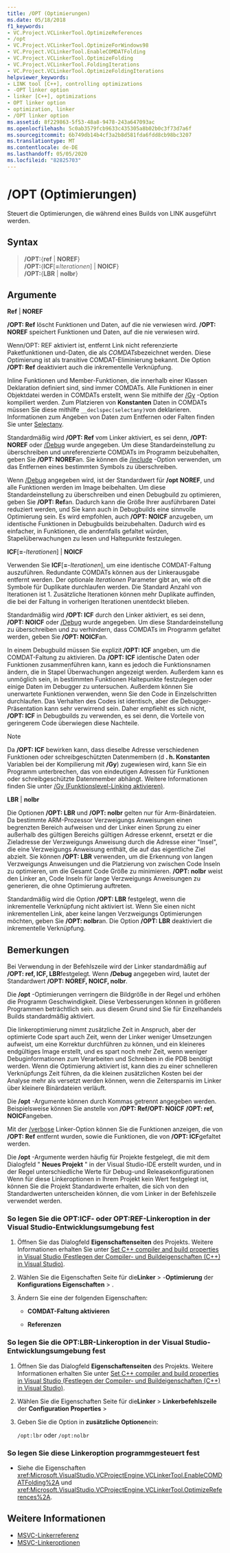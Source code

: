 ```yaml
---
title: /OPT (Optimierungen)
ms.date: 05/18/2018
f1_keywords:
- VC.Project.VCLinkerTool.OptimizeReferences
- /opt
- VC.Project.VCLinkerTool.OptimizeForWindows98
- VC.Project.VCLinkerTool.EnableCOMDATFolding
- VC.Project.VCLinkerTool.OptimizeFolding
- VC.Project.VCLinkerTool.FoldingIterations
- VC.Project.VCLinkerTool.OptimizeFoldingIterations
helpviewer_keywords:
- LINK tool [C++], controlling optimizations
- -OPT linker option
- linker [C++], optimizations
- OPT linker option
- optimization, linker
- /OPT linker option
ms.assetid: 8f229863-5f53-48a8-9478-243a647093ac
ms.openlocfilehash: 5c0ab3579fcb9633c435305a8b02b0c3f73d7a6f
ms.sourcegitcommit: 6b749db14b4cf3a2b8d581fda6fdd8cb98bc3207
ms.translationtype: MT
ms.contentlocale: de-DE
ms.lasthandoff: 05/05/2020
ms.locfileid: "82825703"
---
```

# <a name="opt-optimizations"></a>/OPT (Optimierungen)

Steuert die Optimierungen, die während eines Builds von LINK ausgeführt werden.

## <a name="syntax"></a>Syntax

> **/OPT:**{**ref** | **NOREF**} \
> **/OPT:**{**ICF**[**=**_Iterationen_] | **NOICF**} \
> **/OPT:**{**LBR** | **nolbr**}

## <a name="arguments"></a>Argumente

**Ref** &#124; **NOREF**

**/OPT: Ref** löscht Funktionen und Daten, auf die nie verwiesen wird. **/OPT: NOREF** speichert Funktionen und Daten, auf die nie verwiesen wird.

Wenn/OPT: REF aktiviert ist, entfernt Link nicht referenzierte Paketfunktionen und-Daten, die als *COMDATs*bezeichnet werden. Diese Optimierung ist als transitive COMDAT-Eliminierung bekannt. Die Option **/OPT: Ref** deaktiviert auch die inkrementelle Verknüpfung.

Inline Funktionen und Member-Funktionen, die innerhalb einer Klassen Deklaration definiert sind, sind immer COMDATs. Alle Funktionen in einer Objektdatei werden in COMDATs erstellt, wenn Sie mithilfe der [/Gy](gy-enable-function-level-linking.md) -Option kompiliert werden. Zum Platzieren von **Konstanten** Daten in COMDATs müssen Sie diese mithilfe `__declspec(selectany)`von deklarieren. Informationen zum Angeben von Daten zum Entfernen oder Falten finden Sie unter [Selectany](../../cpp/selectany.md).

Standardmäßig wird **/OPT: Ref** vom Linker aktiviert, es sei denn, **/OPT: NOREF** oder [/Debug](debug-generate-debug-info.md) wurde angegeben. Um diese Standardeinstellung zu überschreiben und unreferenzierte COMDATs im Programm beizubehalten, geben Sie **/OPT: NOREF**an. Sie können die [/include](include-force-symbol-references.md) -Option verwenden, um das Entfernen eines bestimmten Symbols zu überschreiben.

Wenn [/Debug](debug-generate-debug-info.md) angegeben wird, ist der Standardwert für **/opt** **NOREF**, und alle Funktionen werden im Image beibehalten. Um diese Standardeinstellung zu überschreiben und einen Debugbuild zu optimieren, geben Sie **/OPT: Ref**an. Dadurch kann die Größe Ihrer ausführbaren Datei reduziert werden, und Sie kann auch in Debugbuilds eine sinnvolle Optimierung sein. Es wird empfohlen, auch **/OPT: NOICF** anzugeben, um identische Funktionen in Debugbuilds beizubehalten. Dadurch wird es einfacher, in Funktionen, die andernfalls gefaltet würden, Stapelüberwachungen zu lesen und Haltepunkte festzulegen.

**ICF**\[**=**-_Iterationen_] &#124; **NOICF**

Verwenden Sie **ICF**\[**=**-_Iterationen_], um eine identische COMDAT-Faltung auszuführen. Redundante COMDATs können aus der Linkerausgabe entfernt werden. Der optionale *Iterationen* Parameter gibt an, wie oft die Symbole für Duplikate durchlaufen werden. Die Standard Anzahl von Iterationen ist 1. Zusätzliche Iterationen können mehr Duplikate auffinden, die bei der Faltung in vorherigen Iterationen unentdeckt blieben.

Standardmäßig wird **/OPT: ICF** durch den Linker aktiviert, es sei denn, **/OPT: NOICF** oder [/Debug](debug-generate-debug-info.md) wurde angegeben. Um diese Standardeinstellung zu überschreiben und zu verhindern, dass COMDATs im Programm gefaltet werden, geben Sie **/OPT: NOICF**an.

In einem Debugbuild müssen Sie explizit **/OPT: ICF** angeben, um die COMDAT-Faltung zu aktivieren. Da **/OPT: ICF** identische Daten oder Funktionen zusammenführen kann, kann es jedoch die Funktionsnamen ändern, die in Stapel Überwachungen angezeigt werden. Außerdem kann es unmöglich sein, in bestimmten Funktionen Haltepunkte festzulegen oder einige Daten im Debugger zu untersuchen. Außerdem können Sie unerwartete Funktionen verwenden, wenn Sie den Code in Einzelschritten durchlaufen. Das Verhalten des Codes ist identisch, aber die Debugger-Präsentation kann sehr verwirrend sein. Daher empfiehlt es sich nicht, **/OPT: ICF** in Debugbuilds zu verwenden, es sei denn, die Vorteile von geringerem Code überwiegen diese Nachteile.

> [!NOTE]
> Da **/OPT: ICF** bewirken kann, dass dieselbe Adresse verschiedenen Funktionen oder schreibgeschützten Datenmembern (d **. h. Konstanten** Variablen bei der Kompilierung mit **/Gy**) zugewiesen wird, kann Sie ein Programm unterbrechen, das von eindeutigen Adressen für Funktionen oder schreibgeschützte Datenmember abhängt. Weitere Informationen finden Sie unter [/Gy (Funktionslevel-Linking aktivieren)](gy-enable-function-level-linking.md).

**LBR** &#124; **nolbr**

Die Optionen **/OPT: LBR** und **/OPT: nolbr** gelten nur für Arm-Binärdateien. Da bestimmte ARM-Prozessor Verzweigungs Anweisungen einen begrenzten Bereich aufweisen und der Linker einen Sprung zu einer außerhalb des gültigen Bereichs gültigen Adresse erkennt, ersetzt er die Zieladresse der Verzweigungs Anweisung durch die Adresse einer "Insel", die eine Verzweigungs Anweisung enthält, die auf das eigentliche Ziel abzielt. Sie können **/OPT: LBR** verwenden, um die Erkennung von langen Verzweigungs Anweisungen und die Platzierung von zwischen Code Inseln zu optimieren, um die Gesamt Code Größe zu minimieren. **/OPT: nolbr** weist den Linker an, Code Inseln für lange Verzweigungs Anweisungen zu generieren, die ohne Optimierung auftreten.

Standardmäßig wird die Option **/OPT: LBR** festgelegt, wenn die inkrementelle Verknüpfung nicht aktiviert ist. Wenn Sie einen nicht inkrementellen Link, aber keine langen Verzweigungs Optimierungen möchten, geben Sie **/OPT: nolbr**an. Die Option **/OPT: LBR** deaktiviert die inkrementelle Verknüpfung.

## <a name="remarks"></a>Bemerkungen

Bei Verwendung in der Befehlszeile wird der Linker standardmäßig auf **/OPT: ref, ICF, LBR**festgelegt. Wenn **/Debug** angegeben wird, lautet der Standardwert **/OPT: NOREF, NOICF, nolbr**.

Die **/opt** -Optimierungen verringern die Bildgröße in der Regel und erhöhen die Programm Geschwindigkeit. Diese Verbesserungen können in größeren Programmen beträchtlich sein. aus diesem Grund sind Sie für Einzelhandels Builds standardmäßig aktiviert.

Die linkeroptimierung nimmt zusätzliche Zeit in Anspruch, aber der optimierte Code spart auch Zeit, wenn der Linker weniger Umsetzungen aufweist, um eine Korrektur durchführen zu können, und ein kleineres endgültiges Image erstellt, und es spart noch mehr Zeit, wenn weniger Debuginformationen zum Verarbeiten und Schreiben in die PDB benötigt werden. Wenn die Optimierung aktiviert ist, kann dies zu einer schnelleren Verknüpfungs Zeit führen, da die kleinen zusätzlichen Kosten bei der Analyse mehr als versetzt werden können, wenn die Zeitersparnis im Linker über kleinere Binärdateien verläuft.

Die **/opt** -Argumente können durch Kommas getrennt angegeben werden. Beispielsweise können Sie anstelle von **/OPT: Ref/OPT: NOICF** **/OPT: ref, NOICF**angeben.

Mit der [/verbose](verbose-print-progress-messages.md) Linker-Option können Sie die Funktionen anzeigen, die von **/OPT: Ref** entfernt wurden, sowie die Funktionen, die von **/OPT: ICF**gefaltet werden.

Die **/opt** -Argumente werden häufig für Projekte festgelegt, die mit dem Dialogfeld " **Neues Projekt** " in der Visual Studio-IDE erstellt wurden, und in der Regel unterschiedliche Werte für Debug-und Releasekonfigurationen Wenn für diese Linkeroptionen in Ihrem Projekt kein Wert festgelegt ist, können Sie die Projekt Standardwerte erhalten, die sich von den Standardwerten unterscheiden können, die vom Linker in der Befehlszeile verwendet werden.

### <a name="to-set-the-opticf-or-optref-linker-option-in-the-visual-studio-development-environment"></a>So legen Sie die OPT:ICF- oder OPT:REF-Linkeroption in der Visual Studio-Entwicklungsumgebung fest

1. Öffnen Sie das Dialogfeld **Eigenschaftenseiten** des Projekts. Weitere Informationen erhalten Sie unter [Set C++ compiler and build properties in Visual Studio (Festlegen der Compiler- und Buildeigenschaften (C++) in Visual Studio)](../working-with-project-properties.md).

1. Wählen Sie die Eigenschaften Seite für die**Linker** > -**Optimierung** der **Konfigurations Eigenschaften** > .

1. Ändern Sie eine der folgenden Eigenschaften:

   - **COMDAT-Faltung aktivieren**

   - **Referenzen**

### <a name="to-set-the-optlbr-linker-option-in-the-visual-studio-development-environment"></a>So legen Sie die OPT:LBR-Linkeroption in der Visual Studio-Entwicklungsumgebung fest

1. Öffnen Sie das Dialogfeld **Eigenschaftenseiten** des Projekts. Weitere Informationen erhalten Sie unter [Set C++ compiler and build properties in Visual Studio (Festlegen der Compiler- und Buildeigenschaften (C++) in Visual Studio)](../working-with-project-properties.md).

1. Wählen Sie die Eigenschaften Seite für die**Linker** > **Linkerbefehlszeile** der **Configuration Properties** > 

1. Geben Sie die Option in **zusätzliche Optionen**ein:

   `/opt:lbr` oder `/opt:nolbr`

### <a name="to-set-this-linker-option-programmatically"></a>So legen Sie diese Linkeroption programmgesteuert fest

- Siehe die Eigenschaften <xref:Microsoft.VisualStudio.VCProjectEngine.VCLinkerTool.EnableCOMDATFolding%2A> und <xref:Microsoft.VisualStudio.VCProjectEngine.VCLinkerTool.OptimizeReferences%2A>.

## <a name="see-also"></a>Weitere Informationen

- [MSVC-Linkerreferenz](linking.md)
- [MSVC-Linkeroptionen](linker-options.md)
